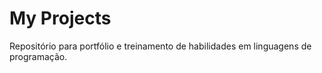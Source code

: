 # My Projects
Repositório para portfólio e treinamento de habilidades em linguagens de programação.
